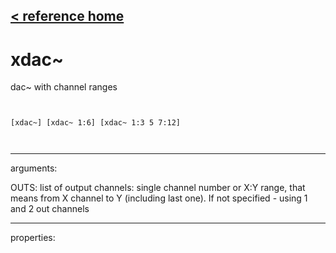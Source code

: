 [< reference home](ceammc_lib.html)
---

# xdac~


dac~ with channel ranges

```


[xdac~] [xdac~ 1:6] [xdac~ 1:3 5 7:12]

            
```

---
arguments:

OUTS: list of output channels: single channel number or X:Y
            range, that means from X channel to Y (including last one). If not specified - using 1
            and 2 out channels<br>

---
properties:


